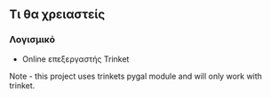 ## Τι θα χρειαστείς

### Λογισμικό

+ Online επεξεργαστής Trinket

Note - this project uses trinkets pygal module and will only work with trinket.